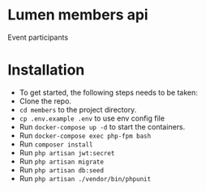 # Lumen members api

Event participants

# Installation
+ To get started, the following steps needs to be taken:
+ Clone the repo.
+ `cd members` to the project directory.
+ `cp .env.example .env` to use env config file
+ Run `docker-compose up -d` to start the containers.
+ Run `docker-compose exec php-fpm bash`
+ Run `composer install`
+ Run `php artisan jwt:secret`
+ Run `php artisan migrate`
+ Run `php artisan db:seed`
+ Run `php artisan ./vendor/bin/phpunit`